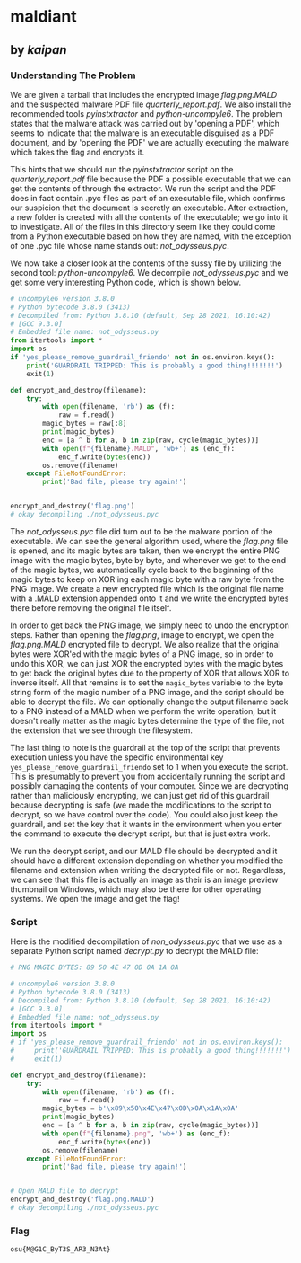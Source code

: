 # maldiant

## by *kaipan*

### Understanding The Problem

We are given a tarball that includes the encrypted image *flag.png.MALD* and the suspected malware PDF file *quarterly_report.pdf*. We also install the recommended tools *pyinstxtractor* and *python-uncompyle6*. The problem states that the malware attack was carried out by 'opening a PDF', which seems to indicate that the malware is an executable disguised as a PDF document, and by 'opening the PDF' we are actually executing the malware which takes the flag and encrypts it.

This hints that we should run the *pyinstxtractor* script on the *quarterly_report.pdf* file because the PDF a possible executable that we can get the contents of through the extractor. We run the script and the PDF does in fact contain .pyc files as part of an executable file, which confirms our suspicion that the document is secretly an executable. After extraction, a new folder is created with all the contents of the executable; we go into it to investigate. All of the files in this directory seem like they could come from a Python executable based on how they are named, with the exception of one .pyc file whose name stands out: *not_odysseus.pyc*.

We now take a closer look at the contents of the sussy file by utilizing the second tool: *python-uncompyle6*. We decompile *not_odysseus.pyc* and we get some very interesting Python code, which is shown below.

```python
# uncompyle6 version 3.8.0
# Python bytecode 3.8.0 (3413)
# Decompiled from: Python 3.8.10 (default, Sep 28 2021, 16:10:42) 
# [GCC 9.3.0]
# Embedded file name: not_odysseus.py
from itertools import *
import os
if 'yes_please_remove_guardrail_friendo' not in os.environ.keys():
    print('GUARDRAIL TRIPPED: This is probably a good thing!!!!!!!')
    exit(1)

def encrypt_and_destroy(filename):
    try:
        with open(filename, 'rb') as (f):
            raw = f.read()
        magic_bytes = raw[:8]
        print(magic_bytes)
        enc = [a ^ b for a, b in zip(raw, cycle(magic_bytes))]
        with open(f"{filename}.MALD", 'wb+') as (enc_f):
            enc_f.write(bytes(enc))
        os.remove(filename)
    except FileNotFoundError:
        print('Bad file, please try again!')


encrypt_and_destroy('flag.png')
# okay decompiling ./not_odysseus.pyc
```

The *not_odysseus.pyc* file did turn out to be the malware portion of the executable. We can see the general algorithm used, where the *flag.png* file is opened, and its magic bytes are taken, then we encrypt the entire PNG image with the magic bytes, byte by byte, and whenever we get to the end of the magic bytes, we automatically cycle back to the beginning of the magic bytes to keep on XOR'ing each magic byte with a raw byte from the PNG image. We create a new encrypted file which is the original file name with a .MALD extension appended onto it and we write the encrypted bytes there before removing the original file itself.

In order to get back the PNG image, we simply need to undo the encryption steps. Rather than opening the *flag.png*, image to encrypt, we open the *flag.png.MALD* encrypted file to decrypt. We also realize that the original bytes were XOR'ed with the magic bytes of a PNG image, so in order to undo this XOR, we can just XOR the encrypted bytes with the magic bytes to get back the original bytes due to the property of XOR that allows XOR to inverse itself. All that remains is to set the `magic_bytes` variable to the byte string form of the magic number of a PNG image, and the script should be able to decrypt the file. We can optionally change the output filename back to a PNG instead of a MALD when we perform the write operation, but it doesn't really matter as the magic bytes determine the type of the file, not the extension that we see through the filesystem.

The last thing to note is the guardrail at the top of the script that prevents execution unless you have the specific environmental key `yes_please_remove_guardrail_friendo` set to 1 when you execute the script. This is presumably to prevent you from accidentally running the script and possibly damaging the contents of your computer. Since we are decrypting rather than maliciously encrypting, we can just get rid of this guardrail because decrypting is safe (we made the modifications to the script to decrypt, so we have control over the code). You could also just keep the guardrail, and set the key that it wants in the environment when you enter the command to execute the decrypt script, but that is just extra work.

We run the decrypt script, and our MALD file should be decrypted and it should have a different extension depending on whether you modified the filename and extension when writing the decrypted file or not. Regardless, we can see that this file is actually an image as their is an image preview thumbnail on Windows, which may also be there for other operating systems. We open the image and get the flag!

### Script

Here is the modified decompilation of *non_odysseus.pyc* that we use as a separate Python script named *decrypt.py* to decrypt the MALD file:

```python
# PNG MAGIC BYTES: 89 50 4E 47 0D 0A 1A 0A

# uncompyle6 version 3.8.0
# Python bytecode 3.8.0 (3413)
# Decompiled from: Python 3.8.10 (default, Sep 28 2021, 16:10:42) 
# [GCC 9.3.0]
# Embedded file name: not_odysseus.py
from itertools import *
import os
# if 'yes_please_remove_guardrail_friendo' not in os.environ.keys():
#     print('GUARDRAIL TRIPPED: This is probably a good thing!!!!!!!')
#     exit(1)

def encrypt_and_destroy(filename):
    try:
        with open(filename, 'rb') as (f):
            raw = f.read()
        magic_bytes = b'\x89\x50\x4E\x47\x0D\x0A\x1A\x0A'
        print(magic_bytes)
        enc = [a ^ b for a, b in zip(raw, cycle(magic_bytes))]
        with open(f"{filename}.png", 'wb+') as (enc_f):
            enc_f.write(bytes(enc))
        os.remove(filename)
    except FileNotFoundError:
        print('Bad file, please try again!')


# Open MALD file to decrypt
encrypt_and_destroy('flag.png.MALD')
# okay decompiling ./not_odysseus.pyc
```

### Flag

`osu{M@G1C_ByT3S_AR3_N3At}`